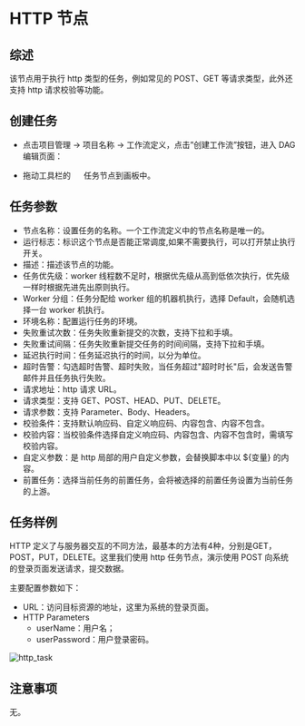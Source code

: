 # HTTP 节点

## 综述

该节点用于执行 http 类型的任务，例如常见的 POST、GET 等请求类型，此外还支持 http 请求校验等功能。

## 创建任务

- 点击项目管理 -> 项目名称 -> 工作流定义，点击”创建工作流”按钮，进入 DAG 编辑页面：

- 拖动工具栏的 <img src="/img/tasks/icons/http.png" width="15"/> 任务节点到画板中。

## 任务参数

- 节点名称：设置任务的名称。一个工作流定义中的节点名称是唯一的。
- 运行标志：标识这个节点是否能正常调度,如果不需要执行，可以打开禁止执行开关。
- 描述：描述该节点的功能。
- 任务优先级：worker 线程数不足时，根据优先级从高到低依次执行，优先级一样时根据先进先出原则执行。
- Worker 分组：任务分配给 worker 组的机器机执行，选择 Default，会随机选择一台 worker 机执行。
- 环境名称：配置运行任务的环境。
- 失败重试次数：任务失败重新提交的次数，支持下拉和手填。
- 失败重试间隔：任务失败重新提交任务的时间间隔，支持下拉和手填。
- 延迟执行时间：任务延迟执行的时间，以分为单位。
- 超时告警：勾选超时告警、超时失败，当任务超过"超时时长"后，会发送告警邮件并且任务执行失败。
- 请求地址：http 请求 URL。
- 请求类型：支持 GET、POST、HEAD、PUT、DELETE。
- 请求参数：支持 Parameter、Body、Headers。
- 校验条件：支持默认响应码、自定义响应码、内容包含、内容不包含。
- 校验内容：当校验条件选择自定义响应码、内容包含、内容不包含时，需填写校验内容。
- 自定义参数：是 http 局部的用户自定义参数，会替换脚本中以 ${变量} 的内容。
- 前置任务：选择当前任务的前置任务，会将被选择的前置任务设置为当前任务的上游。

## 任务样例

HTTP 定义了与服务器交互的不同方法，最基本的方法有4种，分别是GET，POST，PUT，DELETE。这里我们使用 http 任务节点，演示使用 POST 向系统的登录页面发送请求，提交数据。

主要配置参数如下：

- URL：访问目标资源的地址，这里为系统的登录页面。
- HTTP Parameters
     - userName：用户名；
     - userPassword：用户登录密码。

![http_task](/img/tasks/demo/http_task01.png)

## 注意事项

无。
